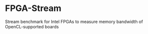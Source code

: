 # FPGA-Stream

Stream benchmark for Intel FPGAs to measure memory bandwidth of OpenCL-supported boards
